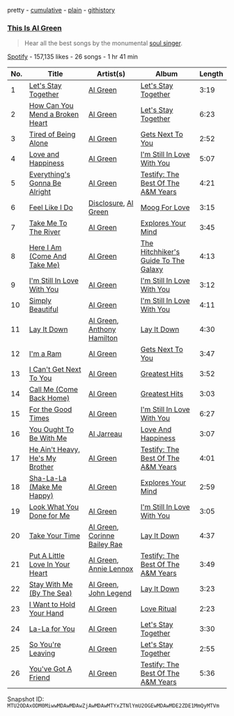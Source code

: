 pretty - [cumulative](/playlists/cumulative/37i9dQZF1DWZMCPjHG57gq.md) - [plain](/playlists/plain/37i9dQZF1DWZMCPjHG57gq) - [githistory](https://github.githistory.xyz/mackorone/spotify-playlist-archive/blob/main/playlists/plain/37i9dQZF1DWZMCPjHG57gq)

### [This Is Al Green](https://open.spotify.com/playlist/37i9dQZF1DWZMCPjHG57gq)

> Hear all the best songs by the monumental <a href="spotify:artist:3dkbV4qihUeMsqN4vBGg93">soul singer</a>.

[Spotify](https://open.spotify.com/user/spotify) - 157,135 likes - 26 songs - 1 hr 41 min

| No. | Title | Artist(s) | Album | Length |
|---|---|---|---|---|
| 1 | [Let's Stay Together](https://open.spotify.com/track/63xdwScd1Ai1GigAwQxE8y) | [Al Green](https://open.spotify.com/artist/3dkbV4qihUeMsqN4vBGg93) | [Let's Stay Together](https://open.spotify.com/album/58eMx3QrTkiRmGGbSz2XL0) | 3:19 |
| 2 | [How Can You Mend a Broken Heart](https://open.spotify.com/track/0xh1nbm202VvLOlpp7JjPA) | [Al Green](https://open.spotify.com/artist/3dkbV4qihUeMsqN4vBGg93) | [Let's Stay Together](https://open.spotify.com/album/5MQx9U0AAIrcbvZ0lL1RCi) | 6:23 |
| 3 | [Tired of Being Alone](https://open.spotify.com/track/5vjmFhes2UVEo5aGQ27q7l) | [Al Green](https://open.spotify.com/artist/3dkbV4qihUeMsqN4vBGg93) | [Gets Next To You](https://open.spotify.com/album/4nTKWrByenmBKz7juWltfi) | 2:52 |
| 4 | [Love and Happiness](https://open.spotify.com/track/2N5x1dQUiWbgHBGDz9P6lr) | [Al Green](https://open.spotify.com/artist/3dkbV4qihUeMsqN4vBGg93) | [I'm Still In Love With You](https://open.spotify.com/album/4vgR7JWeNlnT290kj12UB0) | 5:07 |
| 5 | [Everything's Gonna Be Alright](https://open.spotify.com/track/0WXDQdYxjdvTKw6POrgBbB) | [Al Green](https://open.spotify.com/artist/3dkbV4qihUeMsqN4vBGg93) | [Testify: The Best Of The A&M Years](https://open.spotify.com/album/5Lv1rpF90q8cq8jcEmehRk) | 4:21 |
| 6 | [Feel Like I Do](https://open.spotify.com/track/663E41fUIDEnzN7xTnFLT0) | [Disclosure](https://open.spotify.com/artist/6nS5roXSAGhTGr34W6n7Et), [Al Green](https://open.spotify.com/artist/3dkbV4qihUeMsqN4vBGg93) | [Moog For Love](https://open.spotify.com/album/1ryg2ELCFZ0y1ngN3EiKlT) | 3:15 |
| 7 | [Take Me To The River](https://open.spotify.com/track/7a7drPRRR0mY7kOJDvDWjq) | [Al Green](https://open.spotify.com/artist/3dkbV4qihUeMsqN4vBGg93) | [Explores Your Mind](https://open.spotify.com/album/37ghryiXDoGdHX3eAvhu47) | 3:45 |
| 8 | [Here I Am \(Come And Take Me\)](https://open.spotify.com/track/7rdQaivUL0YNmN6IGAvGVM) | [Al Green](https://open.spotify.com/artist/3dkbV4qihUeMsqN4vBGg93) | [The Hitchhiker's Guide To The Galaxy](https://open.spotify.com/album/5I3nldvG4knCLErxWmOYb2) | 4:13 |
| 9 | [I'm Still In Love With You](https://open.spotify.com/track/7tAKN3F0RnGzNCQQMQSqMR) | [Al Green](https://open.spotify.com/artist/3dkbV4qihUeMsqN4vBGg93) | [I'm Still In Love With You](https://open.spotify.com/album/4vgR7JWeNlnT290kj12UB0) | 3:12 |
| 10 | [Simply Beautiful](https://open.spotify.com/track/0wOXWOjowYXTJiZa2b3rhf) | [Al Green](https://open.spotify.com/artist/3dkbV4qihUeMsqN4vBGg93) | [I'm Still In Love With You](https://open.spotify.com/album/4vgR7JWeNlnT290kj12UB0) | 4:11 |
| 11 | [Lay It Down](https://open.spotify.com/track/3uwqmrJ1SfKoXhfYNHTO4J) | [Al Green](https://open.spotify.com/artist/3dkbV4qihUeMsqN4vBGg93), [Anthony Hamilton](https://open.spotify.com/artist/2DzRMyWgjuMbYvt5BLbpCo) | [Lay It Down](https://open.spotify.com/album/1lanaz3WgCVv2brd64XVeK) | 4:30 |
| 12 | [I'm a Ram](https://open.spotify.com/track/00tygVu9Jqie5Vk9VqPhF5) | [Al Green](https://open.spotify.com/artist/3dkbV4qihUeMsqN4vBGg93) | [Gets Next To You](https://open.spotify.com/album/4nTKWrByenmBKz7juWltfi) | 3:47 |
| 13 | [I Can't Get Next To You](https://open.spotify.com/track/5zWN2P9kqRKM2rjXrjewpB) | [Al Green](https://open.spotify.com/artist/3dkbV4qihUeMsqN4vBGg93) | [Greatest Hits](https://open.spotify.com/album/0fgloBlv8EpPqyL4j1W4AO) | 3:52 |
| 14 | [Call Me \(Come Back Home\)](https://open.spotify.com/track/71TU2YjPKqyoRXxO15QiE4) | [Al Green](https://open.spotify.com/artist/3dkbV4qihUeMsqN4vBGg93) | [Greatest Hits](https://open.spotify.com/album/0fgloBlv8EpPqyL4j1W4AO) | 3:03 |
| 15 | [For the Good Times](https://open.spotify.com/track/09nLxlLiZXMMMjhd6A0Yg4) | [Al Green](https://open.spotify.com/artist/3dkbV4qihUeMsqN4vBGg93) | [I'm Still In Love With You](https://open.spotify.com/album/4vgR7JWeNlnT290kj12UB0) | 6:27 |
| 16 | [You Ought To Be With Me](https://open.spotify.com/track/1mjLVtmT7EwwgWB2RPwZRL) | [Al Jarreau](https://open.spotify.com/artist/3YR92OLKlvkK5oKNekSqXe) | [Love And Happiness](https://open.spotify.com/album/04frYt9UMyGnZqztK3Qevg) | 3:07 |
| 17 | [He Ain't Heavy, He's My Brother](https://open.spotify.com/track/3dZ6ZgbnULNpPFjfr4bHxa) | [Al Green](https://open.spotify.com/artist/3dkbV4qihUeMsqN4vBGg93) | [Testify: The Best Of The A&M Years](https://open.spotify.com/album/5Lv1rpF90q8cq8jcEmehRk) | 4:01 |
| 18 | [Sha\-La\-La \(Make Me Happy\)](https://open.spotify.com/track/2wqF1ipfXE204LdA1QmoXa) | [Al Green](https://open.spotify.com/artist/3dkbV4qihUeMsqN4vBGg93) | [Explores Your Mind](https://open.spotify.com/album/37ghryiXDoGdHX3eAvhu47) | 2:59 |
| 19 | [Look What You Done for Me](https://open.spotify.com/track/5Hom7ZjELpw1mt84BVnwSp) | [Al Green](https://open.spotify.com/artist/3dkbV4qihUeMsqN4vBGg93) | [I'm Still In Love With You](https://open.spotify.com/album/4vgR7JWeNlnT290kj12UB0) | 3:05 |
| 20 | [Take Your Time](https://open.spotify.com/track/1pwy1QgUguLCykSAmLPMIQ) | [Al Green](https://open.spotify.com/artist/3dkbV4qihUeMsqN4vBGg93), [Corinne Bailey Rae](https://open.spotify.com/artist/29WzbAQtDnBJF09es0uddn) | [Lay It Down](https://open.spotify.com/album/1lanaz3WgCVv2brd64XVeK) | 4:37 |
| 21 | [Put A Little Love In Your Heart](https://open.spotify.com/track/0Zy1yjB9wMfm76pcEF2egT) | [Al Green](https://open.spotify.com/artist/3dkbV4qihUeMsqN4vBGg93), [Annie Lennox](https://open.spotify.com/artist/5MspMQqdVbdwP6ax3GXqum) | [Testify: The Best Of The A&M Years](https://open.spotify.com/album/5Lv1rpF90q8cq8jcEmehRk) | 3:49 |
| 22 | [Stay With Me \(By The Sea\)](https://open.spotify.com/track/3emeFHNqBxEcGoYMfbmLdS) | [Al Green](https://open.spotify.com/artist/3dkbV4qihUeMsqN4vBGg93), [John Legend](https://open.spotify.com/artist/5y2Xq6xcjJb2jVM54GHK3t) | [Lay It Down](https://open.spotify.com/album/1lanaz3WgCVv2brd64XVeK) | 3:23 |
| 23 | [I Want to Hold Your Hand](https://open.spotify.com/track/6Maz8Nl332osh3AAFnhukQ) | [Al Green](https://open.spotify.com/artist/3dkbV4qihUeMsqN4vBGg93) | [Love Ritual](https://open.spotify.com/album/2TzM9ffwAbz3Pndo1TGljU) | 2:23 |
| 24 | [La\-La for You](https://open.spotify.com/track/6TflF2GGDNccBBTNNBKp2j) | [Al Green](https://open.spotify.com/artist/3dkbV4qihUeMsqN4vBGg93) | [Let's Stay Together](https://open.spotify.com/album/5MQx9U0AAIrcbvZ0lL1RCi) | 3:30 |
| 25 | [So You're Leaving](https://open.spotify.com/track/1UvPQPEyVZdNCeCEGGuTzd) | [Al Green](https://open.spotify.com/artist/3dkbV4qihUeMsqN4vBGg93) | [Let's Stay Together](https://open.spotify.com/album/5MQx9U0AAIrcbvZ0lL1RCi) | 2:55 |
| 26 | [You've Got A Friend](https://open.spotify.com/track/0fb8yW05S7hPXrOf5Il2hR) | [Al Green](https://open.spotify.com/artist/3dkbV4qihUeMsqN4vBGg93) | [Testify: The Best Of The A&M Years](https://open.spotify.com/album/5Lv1rpF90q8cq8jcEmehRk) | 5:36 |

Snapshot ID: `MTU2ODAxODM0MiwwMDAwMDAwZjAwMDAwMTYxZTNlYmU2OGEwMDAwMDE2ZDE1MmQyMTVm`